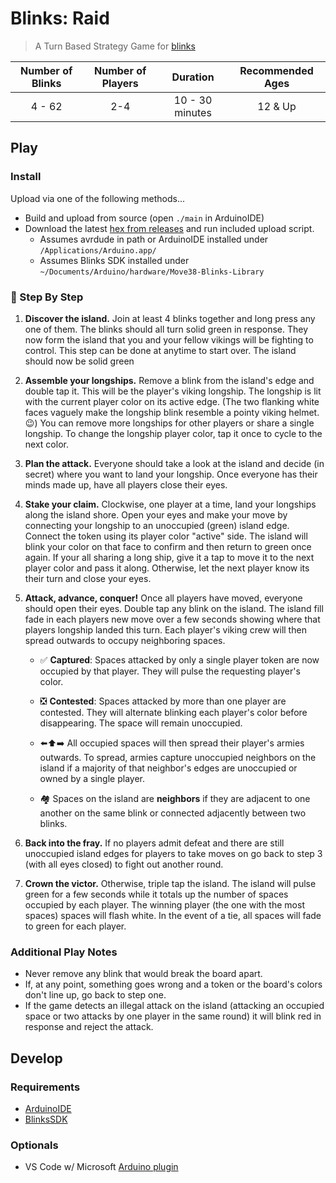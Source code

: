 # Blinks: Raid

> A Turn Based Strategy Game for [blinks](https://blinks.games/)

| Number of Blinks | Number of Players | Duration             | Recommended Ages |
|:----------------:|:-----------------:|:--------------------:|:----------------:|
| 4 - 62           | 2-4               |  10 - 30 minutes     | 12 & Up          |

## Play

### Install

Upload via one of the following methods...

- Build and upload from source (open `./main` in ArduinoIDE)
- Download the latest [hex from releases](https://github.com/mdm373/blinks-overtake/releases) and run included upload script.
  - Assumes avrdude in path or ArduinoIDE installed under `/Applications/Arduino.app/`
  - Assumes Blinks SDK installed under `~/Documents/Arduino/hardware/Move38-Blinks-Library`

### 📝 Step By Step

1) **Discover the island.** Join at least 4 blinks together and long press any one of them. The blinks should all turn solid green in response. They now form the island that you and your fellow vikings will be fighting to control. This step can be done at anytime to start over. The island should now be solid green

2) **Assemble your longships.** Remove a blink from the island's edge and double tap it. This will be the player's viking longship. The longship is lit with the current player color on its active edge. (The two flanking white faces vaguely make the longship blink resemble a pointy viking helmet. 😉) You can remove more longships for other players or share a single longship. To change the longship player color, tap it once to cycle to the next color.

3) **Plan the attack.** Everyone should take a look at the island and decide (in secret) where you want to land your longship. Once everyone has their minds made up, have all players close their eyes.

4) **Stake your claim.** Clockwise, one player at a time, land your longships along the island shore. Open your eyes and make your move by connecting your longship to an unoccupied (green) island edge. Connect the token using its player color "active" side. The island will blink your color on that face to confirm and then return to green once again. If your all sharing a long ship, give it a tap to move it to the next player color and pass it along. Otherwise, let the next player know its their turn and close your eyes.
  
5) **Attack, advance, conquer!** Once all players have moved, everyone should open their eyes. Double tap any blink on the island. The island fill fade in each players new move over a few seconds showing where that players longship landed this turn. Each player's viking crew will then spread outwards to occupy neighboring spaces.
    - ✅ **Captured**: Spaces attacked by only a single player token are now occupied by that player. They will pulse the requesting player's color.
    - ❎ **Contested**: Spaces attacked by more than one player are contested. They will alternate blinking each player's color before disappearing. The space will remain unoccupied.

    - ⬅️⬆️➡️ All occupied spaces will then spread their player's armies outwards. To spread, armies capture unoccupied neighbors on the island if a majority of that neighbor's edges are unoccupied or owned by a single player.
    - 🏘️ Spaces on the island are **neighbors** if they are adjacent to one another on the same blink or connected adjacently between two blinks.

6) **Back into the fray.** If no players admit defeat and there are still unoccupied island edges for players to take moves on go back to step 3 (with all eyes closed) to fight out another round.

7) **Crown the victor.** Otherwise, triple tap the island. The island will pulse green for a few seconds while it totals up the number of spaces occupied by each player. The winning player (the one with the most spaces) spaces will flash white. In the event of a tie, all spaces will fade to green for each player.

### Additional Play Notes

- Never remove any blink that would break the board apart.
- If, at any point, something goes wrong and a token or the board's colors don't line up, go back to step one.
- If the game detects an illegal attack on the island (attacking an occupied space or two attacks by one player in the same round) it will blink red in response and reject the attack.

## Develop

### Requirements

- [ArduinoIDE](https://www.arduino.cc/en/Guide/HomePage)
- [BlinksSDK](https://github.com/Move38/Blinks-SDK)

### Optionals

- VS Code w/ Microsoft [Arduino plugin](https://marketplace.visualstudio.com/items?itemName=vsciot-vscode.vscode-arduino)